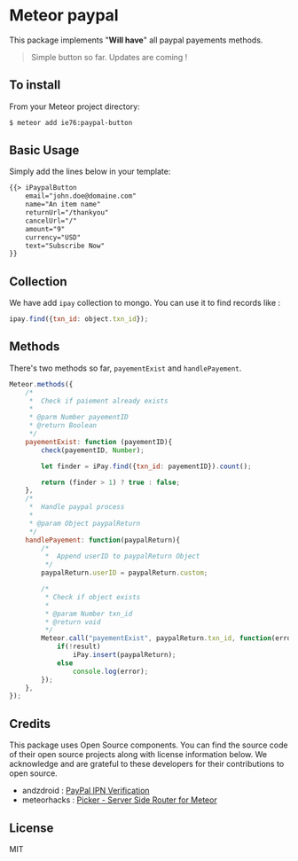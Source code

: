# Meteor paypal
This package implements "**Will have**" all paypal payements methods.

> Simple button so far. Updates are coming !

## To install
From your Meteor project directory:
```sh
$ meteor add ie76:paypal-button
```
## Basic Usage

Simply add the lines below in your template:
```markdown
{{> iPaypalButton
    email="john.doe@domaine.com"
    name="An item name"
    returnUrl="/thankyou"
    cancelUrl="/"
    amount="9"
    currency="USD"
    text="Subscribe Now"
}}
```

## Collection

We have add `ipay` collection to mongo. You can use it to find records like :
``` javascript
ipay.find({txn_id: object.txn_id});
```

## Methods

There's two methods so far, `payementExist` and `handlePayement`.

```javascript
Meteor.methods({
    /*
     *  Check if paiement already exists
     *
     * @parm Number payementID
     * @return Boolean
     */
    payementExist: function (payementID){
        check(payementID, Number);

        let finder = iPay.find({txn_id: payementID}).count();

        return (finder > 1) ? true : false;
    },
    /*
     *  Handle paypal process
     *
     * @param Object paypalReturn
     */
    handlePayement: function(paypalReturn){
        /*
         *  Append userID to paypalReturn Object
         */
        paypalReturn.userID = paypalReturn.custom;

        /*
         * Check if object exists
         *
         * @param Number txn_id
         * @return void
         */
        Meteor.call("payementExist", paypalReturn.txn_id, function(error, result){
            if(!result)
                iPay.insert(paypalReturn);
            else
                console.log(error);
        });
    },
});
```

## Credits
This package uses Open Source components. You can find the source code of their open source projects along with license information below. We acknowledge and are grateful to these developers for their contributions to open source.

* andzdroid : [PayPal IPN Verification](https://github.com/andzdroid/paypal-ipn)
* meteorhacks : [Picker - Server Side Router for Meteor](https://github.com/meteorhacks/picker)


License
----

MIT
